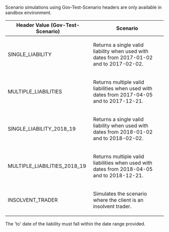 <p>Scenario simulations using Gov-Test-Scenario headers are only available in sandbox environment.</p>
<table>
    <thead>
        <tr>
            <th>Header Value (Gov-Test-Scenario)</th>
            <th>Scenario</th>
        </tr>
    </thead>
    <tbody>
        <tr>
            <td><p>SINGLE_LIABILITY</p></td>
            <td><p>Returns a single valid liability when used with dates from 2017-01-02 and to 2017-02-02.</p></td>
        </tr>
        <tr>
            <td><p>MULTIPLE_LIABILITIES</p></td>
            <td><p>Returns multiple valid liabilities when used with dates from 2017-04-05 and to 2017-12-21.</p></td>
        </tr>
        <tr>
            <td><p>SINGLE_LIABILITY_2018_19</p></td>
            <td><p>Returns a single valid liability when used with dates from 2018-01-02 and to 2018-02-02.</p></td>
        </tr>
        <tr>
            <td><p>MULTIPLE_LIABILITIES_2018_19</p></td>
            <td><p>Returns multiple valid liabilities when used with dates from 2018-04-05 and to 2018-12-21.</p></td>
        </tr>
        <tr>
            <td><p>INSOLVENT_TRADER</p></td>
            <td><p>Simulates the scenario where the client is an insolvent trader.</p></td>
        </tr>
    </tbody>
</table>
<p>The 'to' date of the liability must fall within the date range provided.</p>